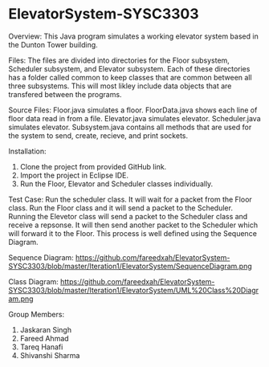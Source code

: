 # ElevatorSystem-SYSC3303

Overview: This Java program simulates a working elevator system based in the Dunton Tower building.

Files:
The files are divided into directories for the Floor subsystem, Scheduler subsystem, and Elevator subsystem. Each of these directories has a folder called common to keep classes that are common between all three subsystems. This will most likley include data objects that are transfered between the programs. 

Source Files:
Floor.java simulates a floor.
FloorData.java shows each line of floor data read in from a file.
Elevator.java simulates elevator.
Scheduler.java simulates elevator.
Subsystem.java contains all methods that are used for the system to send, create, recieve, and print sockets.

Installation: 
1)	Clone the project from provided GitHub link.
2)	Import the project in Eclipse IDE.
3)	Run the Floor, Elevator and Scheduler classes individually. 

Test Case:
Run the scheduler class. It will wait for a packet from the Floor class. Run the Floor class and it will send a packet to the Scheduler. Running the Elevetor class will send a packet to the Scheduler class and receive a repsonse. It will then send another packet to the Scheduler which will forward it to the Floor. This process is well defined using the Sequence Diagram.

Sequence Diagram:
https://github.com/fareedxah/ElevatorSystem-SYSC3303/blob/master/Iteration1/ElevatorSystem/SequenceDiagram.png

Class Diagram:
https://github.com/fareedxah/ElevatorSystem-SYSC3303/blob/master/Iteration1/ElevatorSystem/UML%20Class%20Diagram.png

Group Members:
1)	Jaskaran Singh 
2)	Fareed Ahmad
3)	Tareq Hanafi
4)	Shivanshi Sharma

